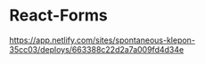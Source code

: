 # React-Forms

https://app.netlify.com/sites/spontaneous-klepon-35cc03/deploys/663388c22d2a7a009fd4d34e
